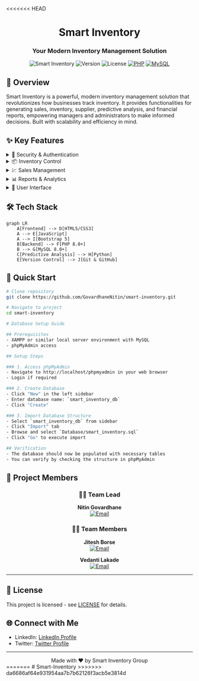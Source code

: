 <<<<<<< HEAD
<div align="center">

# Smart Inventory

### Your Modern Inventory Management Solution

</div>

<div align="center">

![Smart Inventory](https://img.shields.io/badge/Smart-Inventory-blue)
![Version](https://img.shields.io/badge/version-1.0.0-green)
![License](https://img.shields.io/badge/license-MIT-blue)
[![PHP](https://img.shields.io/badge/PHP-8.0%2B-purple)](https://www.php.net/)
[![MySQL](https://img.shields.io/badge/MySQL-8.0%2B-orange)](https://www.mysql.com/)

</div>

## 🎯 Overview

Smart Inventory is a powerful, modern inventory management solution that revolutionizes how businesses track inventory. It provides functionalities for generating sales, inventory, supplier, predictive analysis, and financial reports, empowering managers and administrators to make informed decisions. Built with scalability and efficiency in mind.

## ✨ Key Features

<details>
<summary>🔐 Security & Authentication</summary>

- Role-based access control (Admin, Manager, etc.)
- Secure password hashing
- Session management for authenticated user sessions
- Unauthorized access redirection
</details>

<details>
<summary>📦 Inventory Control</summary>

- Real-time stock tracking
- Supplier and purchase order integration
- Stock movement history and reporting
- Warehouse and location-based inventory tracking
- Inventory valuation and cost management
</details>

<details>
<summary>💹 Sales Management</summary>

- Sales transaction records
- Sales report generation with custom date ranges
- Integration with inventory for stock deduction
</details>

<details>
<summary>📊 Reports & Analytics</summary>

- Generate detailed reports for Sales, Inventory, Suppliers, and Financial data
- Date-range filtering for customized report generation
- Export reports in text format for easy offline access
- Predictive analysis reports based on historical data
</details>

<details>
<summary>📑 User Interface</summary>

- Intuitive dashboard with role-specific views
- Generate and view reports directly from the UI
- Print reports with custom formatting
- Responsive design for multiple device compatibility
</details>

## 🛠️ Tech Stack

```mermaid
graph LR
    A[Frontend] --> D[HTML5/CSS3]
    A --> E[JavaScript]
    A --> I[Bootstrap 5]
    B[Backend] --> F[PHP 8.0+]
    B --> G[MySQL 8.0+]
    C[Predictive Analysis] --> H[Python]
    E[Version Control] --> J[Git & GitHub]
```

## 🚀 Quick Start

```bash
# Clone repository
git clone https://github.com/GovardhaneNitin/smart-inventory.git

# Navigate to project
cd smart-inventory

# Database Setup Guide

## Prerequisites
- XAMPP or similar local server environment with MySQL
- phpMyAdmin access

## Setup Steps

### 1. Access phpMyAdmin
- Navigate to http://localhost/phpmyadmin in your web browser
- Login if required

### 2. Create Database
- Click "New" in the left sidebar
- Enter database name: `smart_inventory_db`
- Click "Create"

### 3. Import Database Structure
- Select `smart_inventory_db` from sidebar
- Click "Import" tab
- Browse and select `Database/smart_inventory.sql`
- Click "Go" to execute import

## Verification
- The database should now be populated with necessary tables
- You can verify by checking the structure in phpMyAdmin
```

## 👥 Project Members

<div align="center">

### 👨‍💻 **Team Lead**

**Nitin Govardhane**  
[![Email](https://img.shields.io/badge/Email-nitingovardhane000%40gmail.com-red?style=flat-square&logo=gmail)](mailto:nitingovardhane000@gmail.com)

### 👩‍💻 **Team Members**

**Jitesh Borse**  
[![Email](https://img.shields.io/badge/Email-khushborse92%40gmail.com-red?style=flat-square&logo=gmail)](mailto:khushborse92@gmail.com)

**Vedanti Lakade**  
[![Email](https://img.shields.io/badge/Email-lakadevedanti%40gmail.com-red?style=flat-square&logo=gmail)](mailto:lakadevedanti@gmail.com)

</div>

---

## 📄 License

This project is licensed - see [LICENSE](LICENSE) for details.

## 🌐 Connect with Me

- LinkedIn: [LinkedIn Profile](https://www.linkedin.com/in/nitingovardhane/)
- Twitter: [Twitter Profile](https://x.com/blackhawk_vk18)

---

<div align="center">
Made with ❤️ by Smart Inventory Group
</div>
=======
# Smart-Inventory
>>>>>>> da6686af64e931954aa7b7b62126f3acb5e3814d
